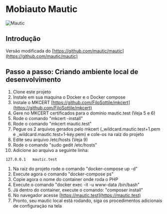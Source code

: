 Mobiauto Mautic
===========
![Mautic](.github/readme_image.png "Mautic Open Source Marketing Automation")

## Introdução

Versão modificada do [https://github.com/mautic/mautic](https://github.com/mautic/mautic)

## Passo a passo: Criando ambiente local de desenvolvimento

1. Clone este projeto
2. Instale em sua maquina o Docker e o Docker compose
3. Instale o MKCERT [https://github.com/FiloSottile/mkcert](https://github.com/FiloSottile/mkcert)
4. Gere no MKCERT certificados para o domínio mautic.test (Veja 5 e 6)
5. Rode o comando "mkcert -install"
6. Rode o comando "mkcert mautic.test"
7. Pegue os 2 arquivos gerados pelo mkcert (_wildcard.mautic.test+1.pem e _wildcard.mautic.test+1-key.pem) e cole-os na raiz do projeto
8. Edite seu arquivo /etc/hosts (Veja 9)
9. Rode o comando "sudo gedit /etc/hosts"
10. Adicione ao arquivo a seguinte linha:

```
127.0.0.1   mautic.test
```

1. Na raiz do projeto rode o comando "docker-compose up -d" 
2. Execute agora o comando "docker-compose ps"
3. Copie agora o nome do container onde roda o PHP
4. Execute o comando "docker exec -it -u www-data <NOME DO CONTAINER> /bin/bash"
5. Já dentro do container, execute o comando: "composer install"
6. No navegador acesse [https://mautic.test](https://mautic.test)
7. Pronto, seu mautic local está rodando, siga os procedimentos adicionais de configuração na tela

